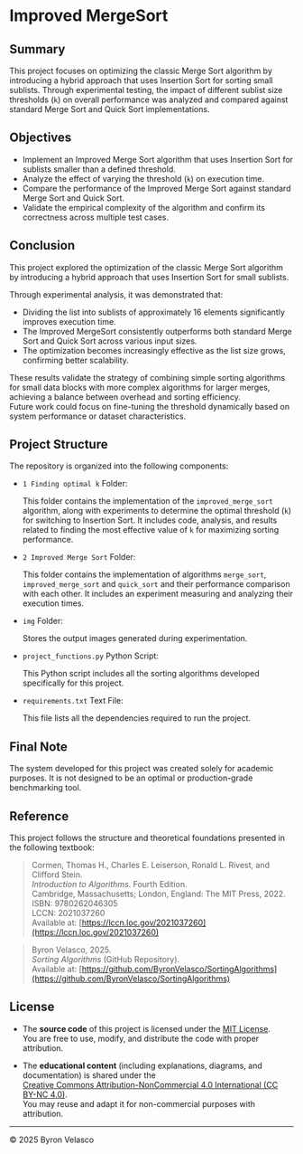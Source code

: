# **Improved MergeSort**

## **Summary**

This project focuses on optimizing the classic Merge Sort algorithm by introducing a hybrid approach that uses Insertion Sort for sorting small sublists. Through experimental testing, the impact of different sublist size thresholds (`k`) on overall performance was analyzed and compared against standard Merge Sort and Quick Sort implementations.

## **Objectives**

- Implement an Improved Merge Sort algorithm that uses Insertion Sort for sublists smaller than a defined threshold.
- Analyze the effect of varying the threshold (`k`) on execution time.
- Compare the performance of the Improved Merge Sort against standard Merge Sort and Quick Sort.
- Validate the empirical complexity of the algorithm and confirm its correctness across multiple test cases.

## **Conclusion**

This project explored the optimization of the classic Merge Sort algorithm by introducing a hybrid approach that uses Insertion Sort for small sublists.

Through experimental analysis, it was demonstrated that:
- Dividing the list into sublists of approximately 16 elements significantly improves execution time.
- The Improved MergeSort consistently outperforms both standard Merge Sort and Quick Sort across various input sizes.
- The optimization becomes increasingly effective as the list size grows, confirming better scalability.

These results validate the strategy of combining simple sorting algorithms for small data blocks with more complex algorithms for larger merges, achieving a balance between overhead and sorting efficiency.  
Future work could focus on fine-tuning the threshold dynamically based on system performance or dataset characteristics.

## **Project Structure**

The repository is organized into the following components:

- `1 Finding optimal k` Folder:

   This folder contains the implementation of the `improved_merge_sort` algorithm, along with experiments to determine the optimal threshold (`k`) for switching to Insertion Sort. It includes code, analysis, and results related to finding the most effective value of `k` for maximizing sorting performance.

- `2 Improved Merge Sort` Folder:

   This folder contains the implementation of algorithms `merge_sort`, `improved_merge_sort` and `quick_sort` and their performance comparison with each other. It includes an experiment measuring and analyzing their execution times.

- `img` Folder:

   Stores the output images generated during experimentation.

- `project_functions.py` Python Script:

   This Python script includes all the sorting algorithms developed specifically for this project.

- `requirements.txt` Text File:

   This file lists all the dependencies required to run the project.

## **Final Note**

The system developed for this project was created solely for academic purposes. It is not designed to be an optimal or production-grade benchmarking tool.

## **Reference**

This project follows the structure and theoretical foundations presented in the following textbook:

> Cormen, Thomas H., Charles E. Leiserson, Ronald L. Rivest, and Clifford Stein.  
> *Introduction to Algorithms*. Fourth Edition.  
> Cambridge, Massachusetts; London, England: The MIT Press, 2022.  
> ISBN: 9780262046305  
> LCCN: 2021037260  
> Available at: [https://lccn.loc.gov/2021037260](https://lccn.loc.gov/2021037260)

> Byron Velasco, 2025.  
> *Sorting Algorithms* (GitHub Repository).  
> Available at: [https://github.com/ByronVelasco/SortingAlgorithms](https://github.com/ByronVelasco/SortingAlgorithms)

## **License**

- The **source code** of this project is licensed under the [MIT License](./LICENSE).  
  You are free to use, modify, and distribute the code with proper attribution.

- The **educational content** (including explanations, diagrams, and documentation) is shared under the  
  [Creative Commons Attribution-NonCommercial 4.0 International (CC BY-NC 4.0)](https://creativecommons.org/licenses/by-nc/4.0/).  
  You may reuse and adapt it for non-commercial purposes with attribution.

---

© 2025 Byron Velasco
